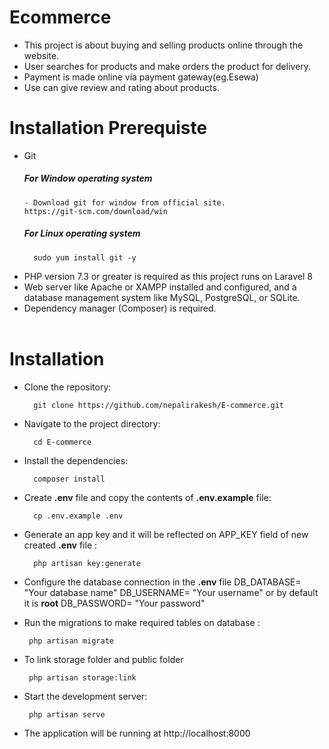 # Ecommerce
- This project is about buying and selling products online through the website.
- User searches for products and make orders the product for delivery.
- Payment is made online via payment gateway(eg.Esewa)
- Use can give review and rating about products.


# Installation Prerequiste
- Git
     ##### For Window operating system
      - Download git for window from official site.
      https://git-scm.com/download/win


     ##### For Linux operating system 
        sudo yum install git -y

- PHP version 7.3 or greater is required as this project runs on Laravel 8
- Web server like Apache or XAMPP installed and configured, and a database management system like MySQL, PostgreSQL, or SQLite.
- Dependency manager (Composer) is required.
 <br><br>

                    
# Installation
- Clone the repository:
 
        git clone https://github.com/nepalirakesh/E-commerce.git

- Navigate to the project directory:

        cd E-commerce

- Install the dependencies:

        composer install

- Create **.env** file and copy the contents of **.env.example** file:

        cp .env.example .env

- Generate an app key and it will be reflected on APP_KEY field of new created **.env** file :

        php artisan key:generate

- Configure the database connection in the **.env** file
        DB_DATABASE= "Your database name"
        DB_USERNAME= "Your username" or by default it is **root**
        DB_PASSWORD= "Your password"

- Run the migrations to make required tables on database :

       php artisan migrate
       
- To link storage folder and public folder

       php artisan storage:link

- Start the development server: 

       php artisan serve

- The application will be running at http://localhost:8000
